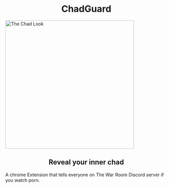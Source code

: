 
<p align="center">
    <h1 align="center">ChadGuard</h2>
    <img src="https://github.com/whiterqbbit/ChadGuard/blob/main/images/chadlook2.png" alt="The Chad Look" width="400" />
    <h2 align="center">Reveal your inner chad</h2>
</p>


A chrome Extension that tells everyone on The War Room Discord server if you watch porn.

